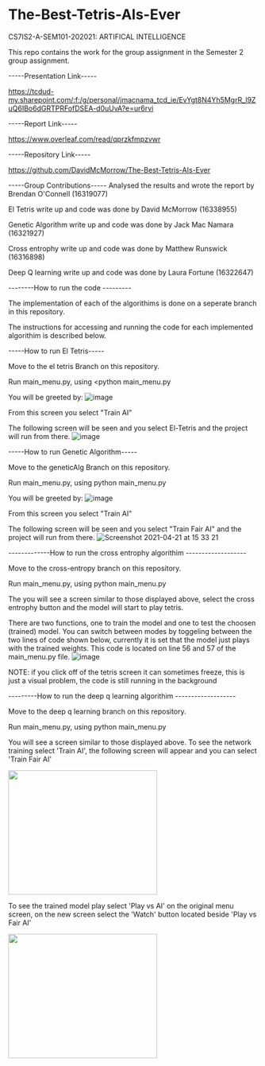 # The-Best-Tetris-AIs-Ever
CS7IS2-A-SEM101-202021: ARTIFICAL INTELLIGENCE

This repo contains the work for the group assignment in the Semester 2 group assignment.

-----Presentation Link-----

https://tcdud-my.sharepoint.com/:f:/g/personal/jmacnama_tcd_ie/EvYgt8N4Yh5MgrR_l9ZuQ6IBo6dGRTPRFofDSEA-d0uUvA?e=ur6rvi

-----Report Link-----

https://www.overleaf.com/read/qprzkfmpzvwr

-----Repository Link-----

https://github.com/DavidMcMorrow/The-Best-Tetris-AIs-Ever

-----Group Contributions-----
Analysed the results and wrote the report by Brendan O'Connell (16319077)

El Tetris write up and code was done by David McMorrow (16338955)

Genetic Algorithm write up and code was done by Jack Mac Namara (16321927)

Cross entrophy write up and code was done by Matthew Runswick (16316898)

Deep Q learning write up and code was done by Laura Fortune (16322647)

--------How to run the code ---------

The implementation of each of the algorithims is done on a seperate branch in this repository.

The instructions for accessing and running the code for each implemented algorithim is described below.



-----How to run El Tetris-----

Move to the el tetris Branch on this repository.

Run main_menu.py, using <python main_menu.py

You will be greeted by:
![image](https://user-images.githubusercontent.com/47194739/115569180-e1bcec80-a2b4-11eb-8346-21c771d63d8b.png)

From this screen you select "Train AI"

The following screen will be seen and you select El-Tetris and the project will run from there.
![image](https://user-images.githubusercontent.com/47194739/115569485-2ba5d280-a2b5-11eb-8fa8-b76148b09e2d.png)

-----How to run Genetic Algorithm-----

Move to the geneticAlg Branch on this repository.

Run main_menu.py, using python main_menu.py

You will be greeted by:
![image](https://user-images.githubusercontent.com/47194739/115569180-e1bcec80-a2b4-11eb-8346-21c771d63d8b.png)

From this screen you select "Train AI"

The following screen will be seen and you select "Train Fair AI" and the project will run from there.
![Screenshot 2021-04-21 at 15 33 21](https://user-images.githubusercontent.com/47041809/115571543-01edab00-a2b7-11eb-90e3-2f2d1c3ce830.png)


-------------How to run the cross entrophy algorithim -------------------

Move to the cross-entropy branch on this repository.

Run main_menu.py, using python main_menu.py

The you will see a screen similar to those displayed above, select the cross entrophy button and the model will start to play tetris.

There are two functions, one to train the model and one to test the choosen (trained) model. You can switch between modes by toggeling between the two lines of code shown below, currently it is set that the model just plays with the trained weights. This code is located on line 56 and 57 of the main_menu.py file.
![image](https://user-images.githubusercontent.com/47088034/115581305-cc998b00-a2bf-11eb-909a-ddc376819c9c.png)

NOTE: if you click off of the tetris screen it can sometimes freeze, this is just a visual problem, the code is still running in the background


---------How to run the deep q learning algorithim -------------------

Move to the deep q learning branch on this repository.

Run main_menu.py, using python main_menu.py

You will see a screen similar to those displayed above. To see the network training select 'Train AI', the following screen will appear and you can select 'Train Fair AI'

<a href="url"><img src="https://user-images.githubusercontent.com/45573478/115695822-04551100-a35a-11eb-9afe-5f7c8fc58815.png" height="250" width="300" ></a>

To see the trained model play select 'Play vs AI' on the original menu screen, on the new screen select the 'Watch' button located beside 'Play vs Fair AI'

<a href="url"><img src="https://user-images.githubusercontent.com/45573478/115696253-69106b80-a35a-11eb-94e6-a799cfc337be.png" height="250" width="300" ></a>
